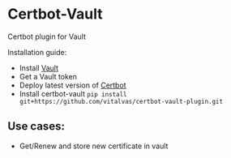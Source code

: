 # Certbot-Vault
Certbot plugin for Vault


Installation guide:
* Install [Vault](https://www.vaultproject.io/)
* Get a Vault token
* Deploy latest version of [Certbot](https://github.com/certbot/certbot)
* Install certbot-vault `pip install git+https://github.com/vitalvas/certbot-vault-plugin.git`

## Use cases:
* Get/Renew and store new certificate in vault
